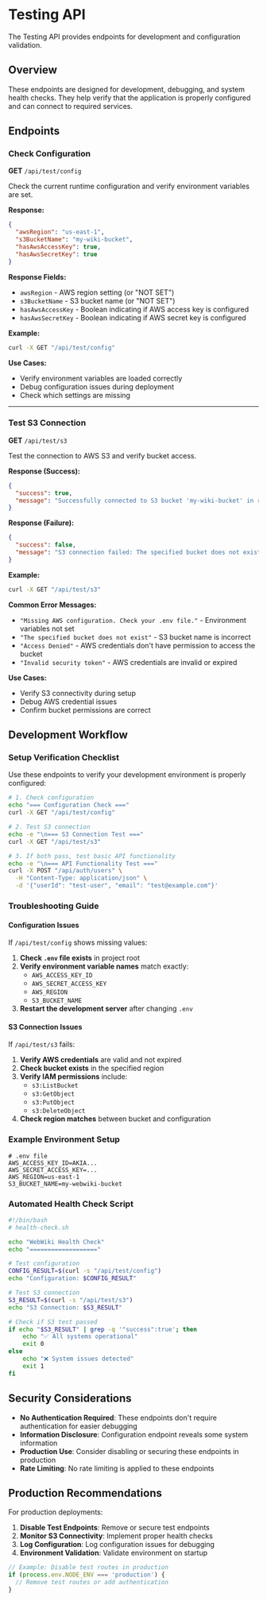 # Testing API

The Testing API provides endpoints for development and configuration validation.

## Overview

These endpoints are designed for development, debugging, and system health checks. They help verify that the application is properly configured and can connect to required services.

## Endpoints

### Check Configuration

**GET** `/api/test/config`

Check the current runtime configuration and verify environment variables are set.

**Response:**
```json
{
  "awsRegion": "us-east-1",
  "s3BucketName": "my-wiki-bucket",
  "hasAwsAccessKey": true,
  "hasAwsSecretKey": true
}
```

**Response Fields:**
- `awsRegion` - AWS region setting (or "NOT SET")
- `s3BucketName` - S3 bucket name (or "NOT SET")
- `hasAwsAccessKey` - Boolean indicating if AWS access key is configured
- `hasAwsSecretKey` - Boolean indicating if AWS secret key is configured

**Example:**
```bash
curl -X GET "/api/test/config"
```

**Use Cases:**
- Verify environment variables are loaded correctly
- Debug configuration issues during deployment
- Check which settings are missing

---

### Test S3 Connection

**GET** `/api/test/s3`

Test the connection to AWS S3 and verify bucket access.

**Response (Success):**
```json
{
  "success": true,
  "message": "Successfully connected to S3 bucket 'my-wiki-bucket' in region 'us-east-1'"
}
```

**Response (Failure):**
```json
{
  "success": false,
  "message": "S3 connection failed: The specified bucket does not exist"
}
```

**Example:**
```bash
curl -X GET "/api/test/s3"
```

**Common Error Messages:**
- `"Missing AWS configuration. Check your .env file."` - Environment variables not set
- `"The specified bucket does not exist"` - S3 bucket name is incorrect
- `"Access Denied"` - AWS credentials don't have permission to access the bucket
- `"Invalid security token"` - AWS credentials are invalid or expired

**Use Cases:**
- Verify S3 connectivity during setup
- Debug AWS credential issues
- Confirm bucket permissions are correct

## Development Workflow

### Setup Verification Checklist

Use these endpoints to verify your development environment is properly configured:

```bash
# 1. Check configuration
echo "=== Configuration Check ==="
curl -X GET "/api/test/config"

# 2. Test S3 connection
echo -e "\n=== S3 Connection Test ==="
curl -X GET "/api/test/s3"

# 3. If both pass, test basic API functionality
echo -e "\n=== API Functionality Test ==="
curl -X POST "/api/auth/users" \
  -H "Content-Type: application/json" \
  -d '{"userId": "test-user", "email": "test@example.com"}'
```

### Troubleshooting Guide

#### Configuration Issues

If `/api/test/config` shows missing values:

1. **Check `.env` file exists** in project root
2. **Verify environment variable names** match exactly:
   - `AWS_ACCESS_KEY_ID`
   - `AWS_SECRET_ACCESS_KEY`
   - `AWS_REGION`
   - `S3_BUCKET_NAME`
3. **Restart the development server** after changing `.env`

#### S3 Connection Issues

If `/api/test/s3` fails:

1. **Verify AWS credentials** are valid and not expired
2. **Check bucket exists** in the specified region
3. **Verify IAM permissions** include:
   - `s3:ListBucket`
   - `s3:GetObject`
   - `s3:PutObject`
   - `s3:DeleteObject`
4. **Check region matches** between bucket and configuration

### Example Environment Setup

```env
# .env file
AWS_ACCESS_KEY_ID=AKIA...
AWS_SECRET_ACCESS_KEY=...
AWS_REGION=us-east-1
S3_BUCKET_NAME=my-webwiki-bucket
```

### Automated Health Check Script

```bash
#!/bin/bash
# health-check.sh

echo "WebWiki Health Check"
echo "==================="

# Test configuration
CONFIG_RESULT=$(curl -s "/api/test/config")
echo "Configuration: $CONFIG_RESULT"

# Test S3 connection
S3_RESULT=$(curl -s "/api/test/s3")
echo "S3 Connection: $S3_RESULT"

# Check if S3 test passed
if echo "$S3_RESULT" | grep -q '"success":true'; then
    echo "✅ All systems operational"
    exit 0
else
    echo "❌ System issues detected"
    exit 1
fi
```

## Security Considerations

- **No Authentication Required**: These endpoints don't require authentication for easier debugging
- **Information Disclosure**: Configuration endpoint reveals some system information
- **Production Use**: Consider disabling or securing these endpoints in production
- **Rate Limiting**: No rate limiting is applied to these endpoints

## Production Recommendations

For production deployments:

1. **Disable Test Endpoints**: Remove or secure test endpoints
2. **Monitor S3 Connectivity**: Implement proper health checks
3. **Log Configuration**: Log configuration issues for debugging
4. **Environment Validation**: Validate environment on startup

```javascript
// Example: Disable test routes in production
if (process.env.NODE_ENV === 'production') {
  // Remove test routes or add authentication
}
```